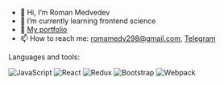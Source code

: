 

- 👋 Hi, I’m Roman Medvedev
- 🌱 I’m currently learning frontend science
- 👯 [My portfolio](https://qqqrqq.github.io/portfolio/)
- 📫 How to reach me: romamedv298@gmail.com, [Telegram](https://t.me/jajajaja21)

Languages and tools:

![JavaScript](https://img.shields.io/badge/-JavaScript-090909?style=for-the-badge&logo=JavaScript)
![React](https://img.shields.io/badge/-React-090909?style=for-the-badge&logo=React)
![Redux](https://img.shields.io/badge/-Redux-090909?style=for-the-badge&logo=Redux)
![Bootstrap](https://img.shields.io/badge/-Bootstrap-090909?style=for-the-badge&logo=Bootstrap)
![Webpack](https://img.shields.io/badge/-Webpack-090909?style=for-the-badge&logo=Webpack)